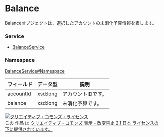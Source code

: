 # Balance
Balanceオブジェクトは、選択したアカウントの未消化予算情報を表します。
### Service
+ [BalanceService](../../services/BalanceService.md)

### Namespace
[BalanceService#Namespace](../../services/BalanceService.md#namespace)

| フィールド | データ型 | 説明 | 
|---|---|---|
| accountId| xsd:long| アカウントIDです。 |
| balance| xsd:long| 未消化予算です。 |

<a rel="license" href="http://creativecommons.org/licenses/by-nd/2.1/jp/"><img alt="クリエイティブ・コモンズ・ライセンス" style="border-width:0" src="https://i.creativecommons.org/l/by-nd/2.1/jp/88x31.png" /></a><br />この 作品 は <a rel="license" href="http://creativecommons.org/licenses/by-nd/2.1/jp/">クリエイティブ・コモンズ 表示 - 改変禁止 2.1 日本 ライセンスの下に提供されています。</a>
